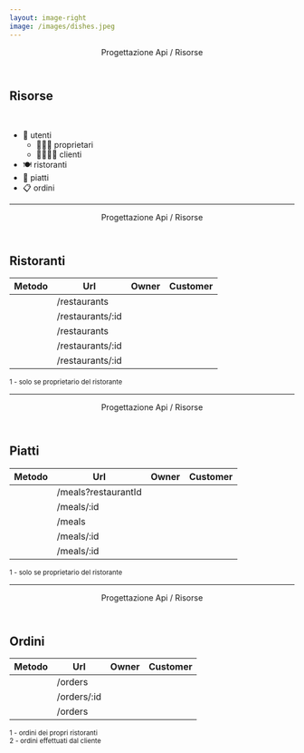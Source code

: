 ```yaml
---
layout: image-right
image: /images/dishes.jpeg
---
```


<Header>Progettazione Api / Risorse</Header>

## Risorse

<br>

- 👤 utenti
  - 🧑🏻‍🍳 proprietari
  - 👨‍👩‍👧‍👦 clienti
- 🍽 ristoranti
- 🍜 piatti
- 📋 ordini

---

<Header>Progettazione Api / Risorse</Header>

## Ristoranti

| Metodo      | Url               | Owner              | Customer  |
| ----------- | ----------------- | ------------------ | --------- |
| <Get />     | /restaurants      | <Allow />          | <Allow /> |
| <Get />     | /restaurants/:id  | <Allow />          | <Allow /> |
| <Post />    | /restaurants      | <Allow />          | <Deny />  |
| <Put />     | /restaurants/:id  | <Allow note="1" /> | <Deny />  |
| <Delete />  | /restaurants/:id  | <Allow note="1" /> | <Deny />  |

<div class="absolute bottom-6 right-6">
  <small class="font-base">1 - solo se proprietario del ristorante</small>
</div>

---

<Header>Progettazione Api / Risorse</Header>

## Piatti

| Metodo      | Url                 | Owner              | Customer  |
| ----------- | ------------------- | ------------------ | --------- |
| <Get />     | /meals?restaurantId | <Allow />          | <Allow /> |
| <Get />     | /meals/:id          | <Allow />          | <Allow /> |
| <Post />    | /meals              | <Allow note="1" /> | <Deny />  |
| <Put />     | /meals/:id          | <Allow note="1" /> | <Deny />  |
| <Delete />  | /meals/:id          | <Allow note="1" /> | <Deny />  |

<div class="absolute bottom-6 right-6">
  <small class="font-base">1 - solo se proprietario del ristorante</small>
</div>

---

<Header>Progettazione Api / Risorse</Header>

## Ordini

| Metodo      | Url                  | Owner              | Customer           |
| ----------- | -------------------- | ------------------ | ------------------ |
| <Get />     | /orders              | <Allow note="1" /> | <Allow note="2" /> |
| <Get />     | /orders/:id          | <Allow note="1" /> | <Allow note="2" /> |
| <Post />    | /orders              | <Deny />           | <Allow />          |

<div class="absolute bottom-6 right-6">
  <small class="font-base">1 - ordini dei propri ristoranti</small>
  <br>
  <small class="font-base">2 - ordini effettuati dal cliente</small>
</div>

